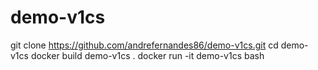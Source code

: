 # demo-v1cs

git clone https://github.com/andrefernandes86/demo-v1cs.git
cd demo-v1cs
docker build demo-v1cs .
docker run -it demo-v1cs bash
